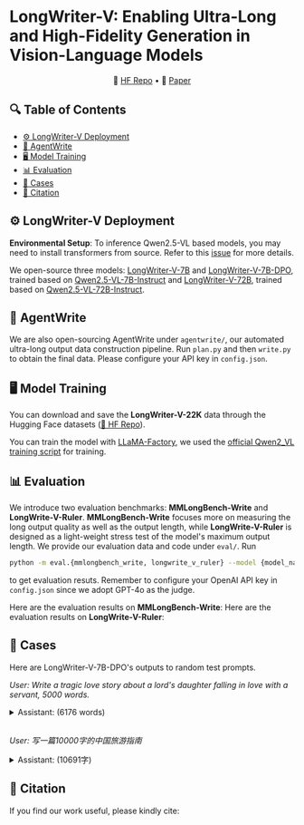 # LongWriter-V: Enabling Ultra-Long and High-Fidelity Generation in Vision-Language Models

<p align="center">
    🤗 <a href="https://huggingface.co/datasets/THU-KEG/LongWriter-V-22K" target="_blank">HF Repo</a> • 📃 <a href="https://arxiv.org/abs/2408.07055" target="_blank">Paper</a>
</p>

## 🔍 Table of Contents
- [⚙️ LongWriter-V Deployment](#deployment)
- [🤖️ AgentWrite](#agentwrite)
- [🖥️ Model Training](#longwriter-v-training)
- [📊 Evaluation](#evaluation)
- [👀 Cases](#case)
- [📝 Citation](#citation)

<a name="deployment"></a>
## ⚙️ LongWriter-V Deployment

**Environmental Setup**:
To inference Qwen2.5-VL based models, you may need to install transformers from source. Refer to this [issue](https://github.com/QwenLM/Qwen2.5-VL/issues/706) for more details.

We open-source three models: [LongWriter-V-7B](https://huggingface.co/THU-KEG/LongWriter-V-7B) and [LongWriter-V-7B-DPO](https://huggingface.co/THU-KEG/LongWriter-V-7B-DPO), trained based on [Qwen2.5-VL-7B-Instruct](https://huggingface.co/Qwen/Qwen2.5-VL-7B-Instruct) and [LongWriter-V-72B](https://huggingface.co/THU-KEG/LongWriter-V-72B), trained based on [Qwen2.5-VL-72B-Instruct](https://huggingface.co/Qwen/Qwen2.5-VL-72B-Instruct). 

<a name="agentwrite"></a>
## 🤖️ AgentWrite

We are also open-sourcing AgentWrite under `agentwrite/`, our automated ultra-long output data construction pipeline. Run `plan.py` and then `write.py` to obtain the final data. Please configure your API key in `config.json`.

<a name="longwriter-v-training"></a>
## 🖥️ Model Training

You can download and save the **LongWriter-V-22K** data through the Hugging Face datasets ([🤗 HF Repo](https://huggingface.co/datasets/THU-KEG/LongWriter-V-22K)).

You can train the model with [LLaMA-Factory](https://github.com/hiyouga/LLaMA-Factory), we used the [official Qwen2_VL training script](https://github.com/hiyouga/LLaMA-Factory/blob/main/examples/train_full/qwen2vl_full_sft.yaml) for training.

<a name="evaluation"></a>
## 📊 Evaluation
We introduce two evaluation benchmarks: **MMLongBench-Write** and **LongWrite-V-Ruler**. **MMLongBench-Write** focuses more on measuring the long output quality as well as the output length, while **LongWrite-V-Ruler** is designed as a light-weight stress test of the model's maximum output length.
We provide our evaluation data and code under `eval/`. Run
```bash
python -m eval.{mmlongbench_write, longwrite_v_ruler} --model {model_name} --method {vlm, caption_llm}
```
to get evaluation resuts. Remember to configure your OpenAI API key in `config.json` since we adopt GPT-4o as the judge.

Here are the evaluation results on **MMLongBench-Write**:
Here are the evaluation results on **LongWrite-V-Ruler**:


<a name="case"></a>
## 👀 Cases
Here are LongWriter-V-7B-DPO's outputs to random test prompts.

*User: Write a tragic love story about a lord's daughter falling in love with a servant, 5000 words.*
<details>
<summary>Assistant: (6176 words)</summary>
<div style="max-height: 200px; overflow-y: auto; padding: 10px; border: 1px solid #e1e4e8; border-radius: 6px;">

</div>
</details>
<br/>

*User: 写一篇10000字的中国旅游指南*
<details>
<summary>Assistant: (10691字)</summary>
<div style="max-height: 200px; overflow-y: auto; padding: 10px; border: 1px solid #e1e4e8; border-radius: 6px;">
</div>
</details>

<a name="citation"></a>
## 📝 Citation

If you find our work useful, please kindly cite:
